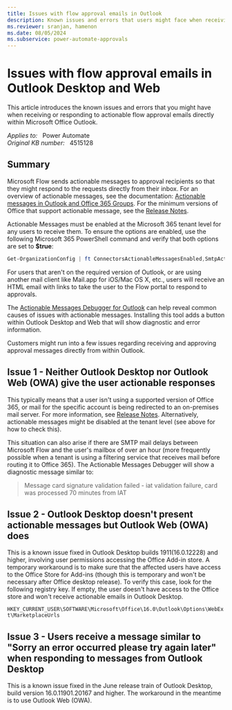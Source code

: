 ```yaml
---
title: Issues with flow approval emails in Outlook
description: Known issues and errors that users might face when receiving or responding to actionable flow approval emails directly within Outlook Desktop and Web.
ms.reviewer: sranjan, hamenon
ms.date: 08/05/2024
ms.subservice: power-automate-approvals
---
```

# Issues with flow approval emails in Outlook Desktop and Web

This article introduces the known issues and errors that you might have when receiving or responding to actionable flow approval emails directly within Microsoft Office Outlook.

_Applies to:_ &nbsp; Power Automate  
_Original KB number:_ &nbsp; 4515128

## Summary

Microsoft Flow sends actionable messages to approval recipients so that they might respond to the requests directly from their inbox. For an overview of actionable messages, see the documentation: [Actionable messages in Outlook and Office 365 Groups](/outlook/actionable-messages/). For the minimum versions of Office that support actionable message, see the [Release Notes](/outlook/actionable-messages/#release-notes).

Actionable Messages must be enabled at the Microsoft 365 tenant level for any users to receive them. To ensure the options are enabled, use the following Microsoft 365 PowerShell command and verify that both options are set to **$true**:

```powershell
Get-OrganizationConfig | ft ConnectorsActionableMessagesEnabled,SmtpActionableMessagesEnabled
```

For users that aren't on the required version of Outlook, or are using another mail client like Mail.app for iOS/Mac OS X, etc., users will receive an HTML email with links to take the user to the Flow portal to respond to approvals.

The [Actionable Messages Debugger for Outlook](https://appsource.microsoft.com/product/office/WA104381686?tab=Overview) can help reveal common causes of issues with actionable messages. Installing this tool adds a button within Outlook Desktop and Web that will show diagnostic and error information.

Customers might run into a few issues regarding receiving and approving approval messages directly from within Outlook.

## Issue 1 - Neither Outlook Desktop nor Outlook Web (OWA) give the user actionable responses

This typically means that a user isn't using a supported version of Office 365, or mail for the specific account is being redirected to an on-premises mail server. For more information, see [Release Notes](/outlook/actionable-messages/#release-notes). Alternatively, actionable messages might be disabled at the tenant level (see above for how to check this).

This situation can also arise if there are SMTP mail delays between Microsoft Flow and the user's mailbox of over an hour (more frequently possible when a tenant is using a filtering service that receives mail before routing it to Office 365). The Actionable Messages Debugger will show a diagnostic message similar to:

> Message card signature validation failed - iat validation failure, card was processed 70 minutes from IAT

## Issue 2 - Outlook Desktop doesn't present actionable messages but Outlook Web (OWA) does

This is a known issue fixed in Outlook Desktop builds 1911(16.0.12228) and higher, involving user permissions accessing the Office Add-in store. A temporary workaround is to make sure that the affected users have access to the Office Store for Add-ins (though this is temporary and won't be necessary after Office desktop release). To verify this case, look for the following registry key. If empty, the user doesn't have access to the Office store and won't receive actionable emails in Outlook Desktop.

`HKEY_CURRENT_USER\SOFTWARE\Microsoft\Office\16.0\Outlook\Options\WebExt\MarketplaceUrls`

## Issue 3 - Users receive a message similar to "Sorry an error occurred please try again later" when responding to messages from Outlook Desktop

This is a known issue fixed in the June release train of Outlook Desktop, build version 16.0.11901.20167 and higher. The workaround in the meantime is to use Outlook Web (OWA).
